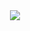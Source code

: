 <div align="center">
  <img src="https://github.com/haeun2910/haeun2910/assets/101691440/92118a53-c5b6-40bc-b130-bf8c398d7b51" />
</div>

<!--
**haeun2910/haeun2910** is a ✨ _special_ ✨ repository because its `README.md` (this file) appears on your GitHub profile.

Here are some ideas to get you started:

- 🔭 I’m currently working on ...
- 🌱 I’m currently learning ...
- 👯 I’m looking to collaborate on ...
- 🤔 I’m looking for help with ...
- 💬 Ask me about ...
- 📫 How to reach me: ...
- 😄 Pronouns: ...
- ⚡ Fun fact: ...
-->
